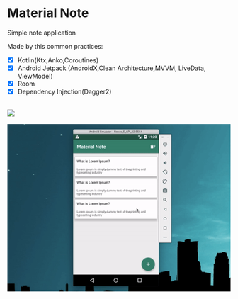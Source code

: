 # Material Note
Simple note application 



Made by this common practices:
- [x] Kotlin(Ktx,Anko,Coroutines)
- [x] Android Jetpack (AndroidX,Clean Architecture,MVVM, LiveData, ViewModel)
- [x] Room
- [x] Dependency Injection(Dagger2)

</br>

<img src="https://github.com/smrahmadi/MaterialNote/blob/master/app/src/main/ic_launcher-web.png" width="78"> 

![Farmers Market Finder Demo](screenshot/motion.gif)
